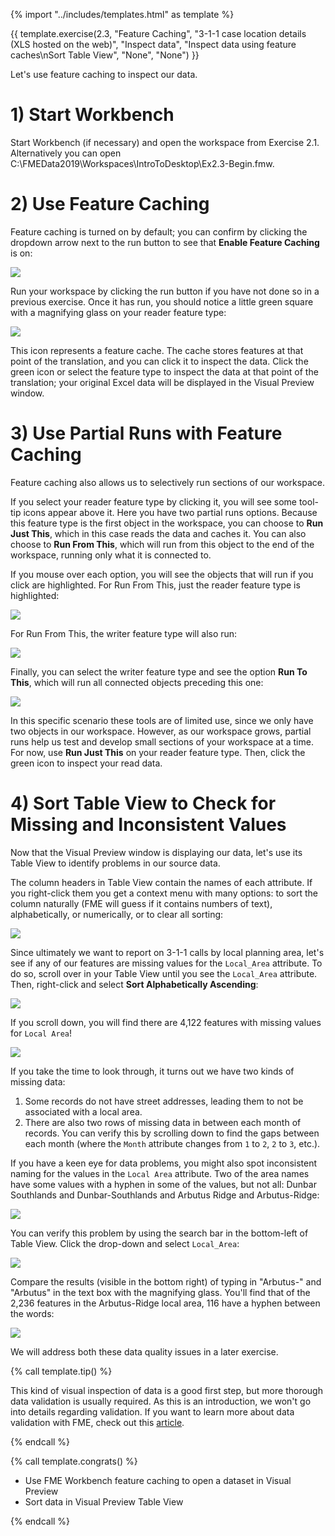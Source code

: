 {% import "../includes/templates.html" as template %}

{{ template.exercise(2.3,
               "Feature Caching",
               "3-1-1 case location details (XLS hosted on the web)",
               "Inspect data",
               "Inspect data using feature caches\nSort Table View",
               "None",
               "None")
}}

Let's use feature caching to inspect our data.

# 1) Start Workbench

Start Workbench (if necessary) and open the workspace from Exercise 2.1. Alternatively you can open C:\FMEData2019\Workspaces\IntroToDesktop\Ex2.3-Begin.fmw.

# 2) Use Feature Caching

Feature caching is turned on by default; you can confirm by clicking the dropdown arrow next to the run button to see that **Enable Feature Caching** is on:

![](./Images/enable-feature-caching.png)

Run your workspace by clicking the run button if you have not done so in a previous exercise. Once it has run, you should notice a little green square with a magnifying glass on your reader feature type:

![](.\Images\feature-cache-icon.png)

This icon represents a feature cache. The cache stores features at that point of the translation, and you can click it to inspect the data. Click the green icon or select the feature type to inspect the data at that point of the translation; your original Excel data will be displayed in the Visual Preview window.

# 3) Use Partial Runs with Feature Caching

Feature caching also allows us to selectively run sections of our workspace.

If you select your reader feature type by clicking it, you will see some tool-tip icons appear above it. Here you have two partial runs options. Because this feature type is the first object in the workspace, you can choose to **Run Just This**, which in this case reads the data and caches it. You can also choose to **Run From This**, which will run from this object to the end of the workspace, running only what it is connected to.

If you mouse over each option, you will see the objects that will run if you click are highlighted. For Run From This, just the reader feature type is highlighted:

![](.\Images\run-just-this.png)

For Run From This, the writer feature type will also run:

![](.\Images\run-from-this.png)

Finally, you can select the writer feature type and see the option **Run To This**, which will run all connected objects preceding this one:

![](.\Images\run-to-this.png)

In this specific scenario these tools are of limited use, since we only have two objects in our workspace. However, as our workspace grows, partial runs help us test and develop small sections of your workspace at a time. For now, use **Run Just This** on your reader feature type. Then, click the green icon to inspect your read data.

# 4) Sort Table View to Check for Missing and Inconsistent Values

Now that the Visual Preview window is displaying our data, let's use its Table View to identify problems in our source data.

The column headers in Table View contain the names of each attribute. If you right-click them you get a context menu with many options: to sort the column naturally (FME will guess if it contains numbers of text), alphabetically, or numerically, or to clear all sorting:

![](.\Images\sort-options.png)

Since ultimately we want to report on 3-1-1 calls by local planning area, let's see if any of our features are missing values for the `Local_Area` attribute. To do so, scroll over in your Table View until you see the `Local_Area` attribute. Then, right-click and select **Sort Alphabetically Ascending**:

![](.\Images\sort-local-area.png)

If you scroll down, you will find there are 4,122 features with missing values for `Local Area`!

![](.\Images\missing-values.png)

If you take the time to look through, it turns out we have two kinds of missing data:

1. Some records do not have street addresses, leading them to not be associated with a local area.
2. There are also two rows of missing data in between each month of records. You can verify this by scrolling down to find the gaps between each month (where the `Month` attribute changes from `1` to `2`, `2` to `3`, etc.).

If you have a keen eye for data problems, you might also spot inconsistent naming for the values in the `Local Area` attribute. Two of the area names have some values with a hyphen in some of the values, but not all: Dunbar Southlands and Dunbar-Southlands and Arbutus Ridge and Arbutus-Ridge:

![](.\Images\local-area-data-issue.png)

You can verify this problem by using the search bar in the bottom-left of Table View. Click the drop-down and select `Local_Area`:

![](.\Images\table-view-search-dropdown.png)

Compare the results (visible in the bottom right) of typing in "Arbutus-" and "Arbutus" in the text box with the magnifying glass. You'll find that of the 2,236 features in the Arbutus-Ridge local area, 116 have a hyphen between the words:

![](.\Images\arbutus.png)

We will address both these data quality issues in a later exercise.

{% call template.tip() %}

This kind of visual inspection of data is a good first step, but more thorough data validation is usually required. As this is an introduction, we won't go into details regarding validation. If you want to learn more about data validation with FME, check out this <a href="https://knowledge.safe.com/articles/32707/tutorial-data-validation-and-qa-with-fme.html">article</a>.

{% endcall %}

{% call template.congrats() %}

<ul>
  <li>Use FME Workbench feature caching to open a dataset in Visual Preview</li>
  <li>Sort data in Visual Preview Table View</li>
</ul>

{% endcall %}
